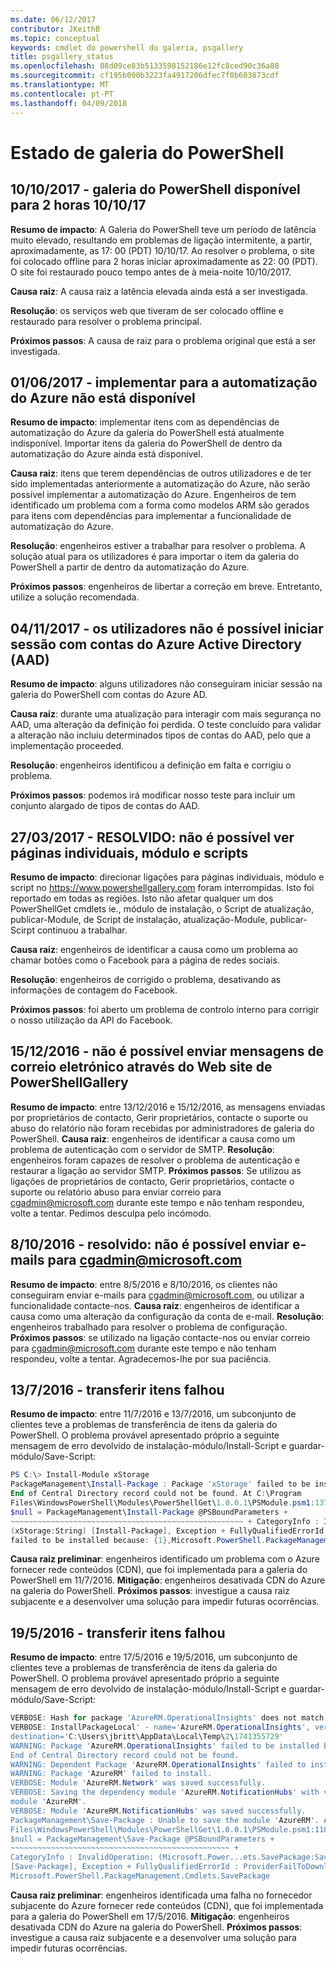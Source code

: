 ```yaml
---
ms.date: 06/12/2017
contributor: JKeithB
ms.topic: conceptual
keywords: cmdlet do powershell do galeria, psgallery
title: psgallery_status
ms.openlocfilehash: 08d09ce83b5133598152186e12fc8ced90c36a88
ms.sourcegitcommit: cf195b090b3223fa4917206dfec7f0b603873cdf
ms.translationtype: MT
ms.contentlocale: pt-PT
ms.lasthandoff: 04/09/2018
---
```

<a name="powershell-gallery-status"></a>Estado de galeria do PowerShell
=========================
## <a name="10102017---powershell-gallery-unavailable-for-2-hours-101017"></a>10/10/2017 - galeria do PowerShell disponível para 2 horas 10/10/17

__Resumo de impacto__: A Galeria do PowerShell teve um período de latência muito elevado, resultando em problemas de ligação intermitente, a partir, aproximadamente, as 17: 00 (PDT) 10/10/17. Ao resolver o problema, o site foi colocado offline para 2 horas iniciar aproximadamente as 22: 00 (PDT). O site foi restaurado pouco tempo antes de à meia-noite 10/10/2017.

__Causa raiz__: A causa raiz a latência elevada ainda está a ser investigada.

__Resolução__: os serviços web que tiveram de ser colocado offline e restaurado para resolver o problema principal.

__Próximos passos__: A causa de raiz para o problema original que está a ser investigada.

## <a name="06012017---deploy-to-azure-automation-currently-unavailable"></a>01/06/2017 - implementar para a automatização do Azure não está disponível

__Resumo de impacto__: implementar itens com as dependências de automatização do Azure da galeria do PowerShell está atualmente indisponível.  Importar itens da galeria do PowerShell de dentro da automatização do Azure ainda está disponível.

__Causa raiz__: itens que terem dependências de outros utilizadores e de ter sido implementadas anteriormente a automatização do Azure, não serão possível implementar a automatização do Azure. Engenheiros de tem identificado um problema com a forma como modelos ARM são gerados para itens com dependências para implementar a funcionalidade de automatização do Azure.

__Resolução__: engenheiros estiver a trabalhar para resolver o problema.  A solução atual para os utilizadores é para importar o item da galeria do PowerShell a partir de dentro da automatização do Azure.

__Próximos passos__: engenheiros de libertar a correção em breve.  Entretanto, utilize a solução recomendada.


## <a name="04112017---users-unable-to-log-in-with-azure-active-directory-aad-accounts"></a>04/11/2017 - os utilizadores não é possível iniciar sessão com contas do Azure Active Directory (AAD)

__Resumo de impacto__: alguns utilizadores não conseguiram iniciar sessão na galeria do PowerShell com contas do Azure AD.

__Causa raiz__: durante uma atualização para interagir com mais segurança no AAD, uma alteração da definição foi perdida.
O teste concluído para validar a alteração não incluiu determinados tipos de contas do AAD, pelo que a implementação proceeded.

__Resolução__: engenheiros identificou a definição em falta e corrigiu o problema.

__Próximos passos__: podemos irá modificar nosso teste para incluir um conjunto alargado de tipos de contas do AAD.

## <a name="03272017---resolved-unable-to-see-individual-module-and-script-pages"></a>27/03/2017 - RESOLVIDO: não é possível ver páginas individuais, módulo e scripts

__Resumo de impacto__: direcionar ligações para páginas individuais, módulo e script no https://www.powershellgallery.com foram interrompidas. Isto foi reportado em todas as regiões. Isto não afetar qualquer um dos PowerShellGet cmdlets ie., módulo de instalação, o Script de atualização, publicar-Module, de Script de instalação, atualização-Module, publicar-Scirpt continuou a trabalhar.

__Causa raiz__: engenheiros de identificar a causa como um problema ao chamar botões como o Facebook para a página de redes sociais.

__Resolução__: engenheiros de corrigido o problema, desativando as informações de contagem do Facebook.

__Próximos passos__: foi aberto um problema de controlo interno para corrigir o nosso utilização da API do Facebook.

## <a name="12152016---unable-to-send-emails-via-powershellgallery-website"></a>15/12/2016 - não é possível enviar mensagens de correio eletrónico através do Web site de PowerShellGallery

__Resumo de impacto__: entre 13/12/2016 e 15/12/2016, as mensagens enviadas por proprietários de contacto, Gerir proprietários, contacte o suporte ou abuso do relatório não foram recebidas por administradores de galeria do PowerShell.
__Causa raiz__: engenheiros de identificar a causa como um problema de autenticação com o servidor de SMTP.
__Resolução__: engenheiros foram capazes de resolver o problema de autenticação e restaurar a ligação ao servidor SMTP.
__Próximos passos__: Se utilizou as ligações de proprietários de contacto, Gerir proprietários, contacte o suporte ou relatório abuso para enviar correio para cgadmin@microsoft.com durante este tempo e não tenham respondeu, volte a tentar. Pedimos desculpa pelo incómodo.



## <a name="8102016---resolved-unable-to-send-emails-to-cgadminmicrosoftcom"></a>8/10/2016 - resolvido: não é possível enviar e-mails para cgadmin@microsoft.com

__Resumo de impacto__: entre 8/5/2016 e 8/10/2016, os clientes não conseguiram enviar e-mails para cgadmin@microsoft.com, ou utilizar a funcionalidade contacte-nos.
__Causa raiz__: engenheiros de identificar a causa como uma alteração da configuração da conta de e-mail.
__Resolução__: engenheiros trabalhado para resolver o problema de configuração.
__Próximos passos__: se utilizado na ligação contacte-nos ou enviar correio para cgadmin@microsoft.com durante este tempo e não tenham respondeu, volte a tentar. Agradecemos-lhe por sua paciência.



## <a name="7132016---download-items-failed"></a>13/7/2016 - transferir itens falhou

__Resumo de impacto__: entre 11/7/2016 e 13/7/2016, um subconjunto de clientes teve a problemas de transferência de itens da galeria do PowerShell. O problema provável apresentado próprio a seguinte mensagem de erro devolvido de instalação-módulo/Install-Script e guardar-módulo/Save-Script:

```powershell
PS C:\> Install-Module xStorage
PackageManagement\Install-Package : Package 'xStorage' failed to be installed because:
End of Central Directory record could not be found. At C:\Program
Files\WindowsPowerShell\Modules\PowerShellGet\1.0.0.1\PSModule.psm1:1375 char:21 + ...
$null = PackageManagement\Install-Package @PSBoundParameters +
~~~~~~~~~~~~~~~~~~~~~~~~~~~~~~~~~~~~~~~~~~~~~~~~~~~~ + CategoryInfo : InvalidResult:
(xStorage:String) [Install-Package], Exception + FullyQualifiedErrorId : Package '{0}'
failed to be installed because: {1},Microsoft.PowerShell.PackageManagement.Cmdlets.InstallPackage
```

__Causa raiz preliminar__: engenheiros identificado um problema com o Azure fornecer rede conteúdos (CDN), que foi implementada para a galeria do PowerShell em 11/7/2016.
__Mitigação__: engenheiros desativada CDN do Azure na galeria do PowerShell.
__Próximos passos__: investigue a causa raiz subjacente e a desenvolver uma solução para impedir futuras ocorrências.


## <a name="5192016---download-items-failed"></a>19/5/2016 - transferir itens falhou
__Resumo de impacto__: entre 17/5/2016 e 19/5/2016, um subconjunto de clientes teve a problemas de transferência de itens da galeria do PowerShell. O problema provável apresentado próprio a seguinte mensagem de erro devolvido de instalação-módulo/Install-Script e guardar-módulo/Save-Script:

```powershell
VERBOSE: Hash for package 'AzureRM.OperationalInsights' does not match hash provided from the server.
VERBOSE: InstallPackageLocal' - name='AzureRM.OperationalInsights', version='1.0.8',
destination='C:\Users\jbritt\AppData\Local\Temp\2\1741355729'
WARNING: Package 'AzureRM.OperationalInsights' failed to be installed because:
End of Central Directory record could not be found.
WARNING: Dependent Package 'AzureRM.OperationalInsights' failed to install.
WARNING: Package 'AzureRM' failed to install.
VERBOSE: Module 'AzureRM.Network' was saved successfully.
VERBOSE: Saving the dependency module 'AzureRM.NotificationHubs' with version '1.0.8' for the
module 'AzureRM'.
VERBOSE: Module 'AzureRM.NotificationHubs' was saved successfully.
PackageManagement\Save-Package : Unable to save the module 'AzureRM'. At C:\Program
Files\WindowsPowerShell\Modules\PowerShellGet\1.0.0.1\PSModule.psm1:1187 char:21 +
$null = PackageManagement\Save-Package @PSBoundParameters +
~~~~~~~~~~~~~~~~~~~~~~~~~~~~~~~~~~~~~~~~~~~~~~~~~ +
CategoryInfo : InvalidOperation: (Microsoft.Power...ets.SavePackage:SavePackage)
[Save-Package], Exception + FullyQualifiedErrorId : ProviderFailToDownloadFile,
Microsoft.PowerShell.PackageManagement.Cmdlets.SavePackage
```

__Causa raiz preliminar__: engenheiros identificada uma falha no fornecedor subjacente do Azure fornecer rede conteúdos (CDN), que foi implementada para a galeria do PowerShell em 17/5/2016.
__Mitigação__: engenheiros desativada CDN do Azure na galeria do PowerShell.
__Próximos passos__: investigue a causa raiz subjacente e a desenvolver uma solução para impedir futuras ocorrências.